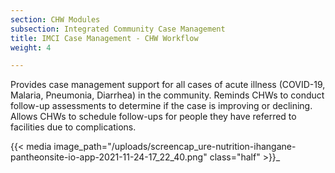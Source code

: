 ```yaml
---
section: CHW Modules
subsection: Integrated Community Case Management
title: IMCI Case Management - CHW Workflow
weight: 4

---
```

Provides case management support for all cases of acute illness (COVID-19, Malaria, Pneumonia, Diarrhea) in the community. Reminds CHWs to conduct follow-up assessments to determine if the case is improving or declining. Allows CHWs to schedule follow-ups for people they have referred to facilities due to complications.

{{< media image_path="/uploads/screencap_ure-nutrition-ihangane-pantheonsite-io-app-2021-11-24-17_22_40.png" class="half" >}}_
